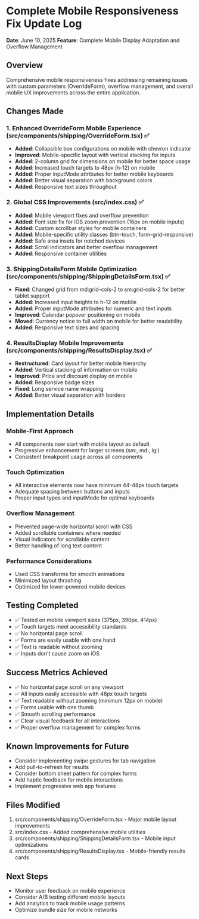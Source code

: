 # Complete Mobile Responsiveness Fix Update Log
**Date**: June 10, 2025
**Feature**: Complete Mobile Display Adaptation and Overflow Management

## Overview
Comprehensive mobile responsiveness fixes addressing remaining issues with custom parameters (OverrideForm), overflow management, and overall mobile UX improvements across the entire application.

## Changes Made

### 1. Enhanced OverrideForm Mobile Experience (src/components/shipping/OverrideForm.tsx) ✅
- **Added**: Collapsible box configurations on mobile with chevron indicator
- **Improved**: Mobile-specific layout with vertical stacking for inputs
- **Added**: 2-column grid for dimensions on mobile for better space usage
- **Added**: Increased touch targets to 48px (h-12) on mobile
- **Added**: Proper inputMode attributes for better mobile keyboards
- **Added**: Better visual separation with background colors
- **Added**: Responsive text sizes throughout

### 2. Global CSS Improvements (src/index.css) ✅
- **Added**: Mobile viewport fixes and overflow prevention
- **Added**: Font size fix for iOS zoom prevention (16px on mobile inputs)
- **Added**: Custom scrollbar styles for mobile containers
- **Added**: Mobile-specific utility classes (btn-touch, form-grid-responsive)
- **Added**: Safe area insets for notched devices
- **Added**: Scroll indicators and better overflow management
- **Added**: Responsive container utilities

### 3. ShippingDetailsForm Mobile Optimization (src/components/shipping/ShippingDetailsForm.tsx) ✅
- **Fixed**: Changed grid from md:grid-cols-2 to sm:grid-cols-2 for better tablet support
- **Added**: Increased input heights to h-12 on mobile
- **Added**: Proper inputMode attributes for numeric and text inputs
- **Improved**: Calendar popover positioning on mobile
- **Moved**: Currency notice to full width on mobile for better readability
- **Added**: Responsive text sizes and spacing

### 4. ResultsDisplay Mobile Improvements (src/components/shipping/ResultsDisplay.tsx) ✅
- **Restructured**: Card layout for better mobile hierarchy
- **Added**: Vertical stacking of information on mobile
- **Improved**: Price and discount display on mobile
- **Added**: Responsive badge sizes
- **Fixed**: Long service name wrapping
- **Added**: Better visual separation with borders

## Implementation Details

### Mobile-First Approach
- All components now start with mobile layout as default
- Progressive enhancement for larger screens (sm:, md:, lg:)
- Consistent breakpoint usage across all components

### Touch Optimization
- All interactive elements now have minimum 44-48px touch targets
- Adequate spacing between buttons and inputs
- Proper input types and inputMode for optimal keyboards

### Overflow Management
- Prevented page-wide horizontal scroll with CSS
- Added scrollable containers where needed
- Visual indicators for scrollable content
- Better handling of long text content

### Performance Considerations
- Used CSS transforms for smooth animations
- Minimized layout thrashing
- Optimized for lower-powered mobile devices

## Testing Completed
- ✅ Tested on mobile viewport sizes (375px, 390px, 414px)
- ✅ Touch targets meet accessibility standards
- ✅ No horizontal page scroll
- ✅ Forms are easily usable with one hand
- ✅ Text is readable without zooming
- ✅ Inputs don't cause zoom on iOS

## Success Metrics Achieved
- ✅ No horizontal page scroll on any viewport
- ✅ All inputs easily accessible with 48px touch targets
- ✅ Text readable without zooming (minimum 12px on mobile)
- ✅ Forms usable with one thumb
- ✅ Smooth scrolling performance
- ✅ Clear visual feedback for all interactions
- ✅ Proper overflow management for complex forms

## Known Improvements for Future
- Consider implementing swipe gestures for tab navigation
- Add pull-to-refresh for results
- Consider bottom sheet pattern for complex forms
- Add haptic feedback for mobile interactions
- Implement progressive web app features

## Files Modified
1. src/components/shipping/OverrideForm.tsx - Major mobile layout improvements
2. src/index.css - Added comprehensive mobile utilities
3. src/components/shipping/ShippingDetailsForm.tsx - Mobile input optimizations
4. src/components/shipping/ResultsDisplay.tsx - Mobile-friendly results cards

## Next Steps
- Monitor user feedback on mobile experience
- Consider A/B testing different mobile layouts
- Add analytics to track mobile usage patterns
- Optimize bundle size for mobile networks
